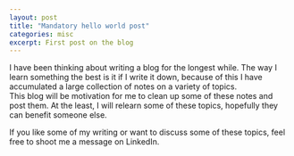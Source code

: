 ```yaml
---
layout: post
title: "Mandatory hello world post"
categories: misc
excerpt: First post on the blog
---
```


I have been thinking about writing a blog for the longest while.
The way I learn something the best is it if I write it down, because of this I have accumulated a large collection of notes on a variety of topics.  
This blog will be motivation for me to clean up some of these notes and post them.
At the least, I will relearn some of these topics, hopefully they can benefit someone else.  

If you like some of my writing or want to discuss some of these topics, feel free to shoot me a message on LinkedIn.

